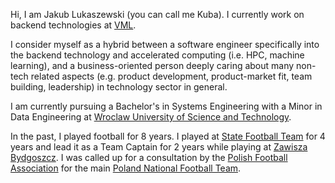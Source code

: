 Hi, I am Jakub Lukaszewski (you can call me Kuba). I currently work on backend technologies at [VML](https://www.vml.com).

I consider myself as a hybrid between a software engineer specifically into the backend technology and accelerated computing (i.e. HPC, machine learning), and a business-oriented person deeply caring about many non-tech related aspects (e.g. product development, product-market fit, team building, leadership) in technology sector in general.

I am currently pursuing a Bachelor's in Systems Engineering with a Minor in Data Engineering at [Wroclaw University of Science and Technology](https://en.wikipedia.org/wiki/Wrocław_University_of_Science_and_Technology).

In the past, I played football for 8 years. I played at [State Football Team](https://pl.wikipedia.org/wiki/Kujawsko-Pomorski_Związek_Piłki_Nożnej) for 4 years and lead it as a Team Captain for 2 years while playing at [Zawisza Bydgoszcz](https://en.wikipedia.org/wiki/Zawisza_Bydgoszcz). I was called up for a consultation by the [Polish Football Association](https://en.wikipedia.org/wiki/Polish_Football_Association) for the main [Poland National Football Team](https://en.wikipedia.org/wiki/Poland_national_football_team).